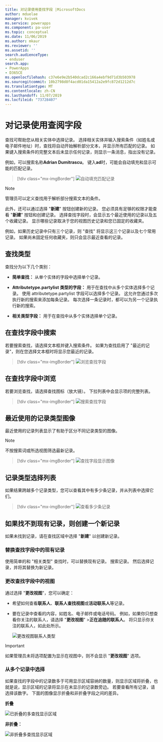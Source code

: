 ```yaml
---
title: 对记录使用查找字段 |MicrosoftDocs
author: mduelae
manager: kvivek
ms.service: powerapps
ms.component: pa-user
ms.topic: conceptual
ms.date: 11/06/2019
ms.author: mkaur
ms.reviewer: ''
ms.assetid: ''
search.audienceType:
- enduser
search.app:
- PowerApps
- D365CE
ms.openlocfilehash: c37e6e9e2b540dcad2c166a4ebf9d71d3b503978
ms.sourcegitcommit: 10b2798d8f4acd01da15412a2e9fc872d1212d7c
ms.translationtype: MT
ms.contentlocale: zh-CN
ms.lasthandoff: 11/07/2019
ms.locfileid: "73728407"
---
```

#  <a name="use-the-lookup-field-on-a-record"></a>对记录使用查阅字段

查找可帮助您从相关实体中选择记录。 选择相关实体并输入搜索条件（如姓名或电子邮件地址）时，查找将自动开始解析部分文本，并显示所有匹配的记录。 如果键入搜索条件的完整文本后未显示任何记录，则显示一条消息，指出没有记录。

例如，可以搜索名称**Adrian Dumitrascu**。 键入**ad**时，可能会自动填充和显示可能的匹配记录。

  > [!div class="mx-imgBorder"]
  > ![自动填充匹配记录](media/automatically-populate-matching-records.png "自动填充匹配记录")
  
>[!NOTE] 
>管理员可以定义查找用于解析部分搜索文本的条件。

此外，还可以通过选择 "**新建**" 按钮创建新的记录。 您必须具有足够的权限才能查看 "**新建**" 按钮和创建记录。 选择查找字段时，会显示五个最近使用的记录以及五个收藏记录。 显示哪些记录取决于您的视图历史记录和您已固定的收藏夹。 

例如，如果历史记录中只有三个记录，则 "查找" 将显示这三个记录以及七个常用记录。 如果尚未固定任何收藏夹，则只会显示最近查看的记录。

## <a name="types-of-lookups"></a>查找类型

查找分为以下几个类别： 

- **简单查找：** 从单个实体的字段中选择单个记录。 

- **Attributetype.partylist 类型的字段：** 用于在查找中从多个实体选择多个记录。 使用 attributetype.partylist 字段可以选择多个记录。 这允许您通过多次执行新的搜索来添加每条记录。 每次选择一条记录时，都可以为另一个记录执行新的搜索。
  
- **相关类型字段：** 用于在查找中从多个实体选择单个记录。 

## <a name="search-in-a-lookup-field"></a>在查找字段中搜索 
若要搜索查找，请选择文本框并键入搜索条件。 如果为查找启用了 "最近的记录"，则在您选择文本框时将显示您最近的记录。

  > [!div class="mx-imgBorder"]
  > ![浏览查找字段](media/MRU.png "浏览查找字段")  

## <a name="browse-in-a-lookup-field"></a>在查找字段中浏览
若要浏览查找，请选择查找图标（放大镜）。 下拉列表中会显示项的完整列表。

  > [!div class="mx-imgBorder"]
  > ![搜索查找字段](media/MRU_1.png "搜索查找字段")  
 
## <a name="most-recently-used-record-type-images"></a>最近使用的记录类型图像
最近使用的记录列表显示了有助于区分不同记录类型的图像。

>[!NOTE] 
>不按搜索词或所选视图筛选最新记录。

  > [!div class="mx-imgBorder"]
  > ![查找字段显示图像](media/Lookup_03-MRU_Entity_Images_56[1].png "查找字段显示图像")  
  
## <a name="record-type-selection-list"></a>记录类型选择列表  
如果结果跨越多个记录类型，您可以查看其中有多少条记录，并从列表中选择它们。

  > [!div class="mx-imgBorder"]
  > ![查看多少条记录](media/Lookup_04-MultipleEntityTypes[1].gif "查看多少条记录")  
  
## <a name="create-a-new-record-if-you-dont-find-an-existing-record"></a>如果找不到现有记录，则创建一个新记录

如果未找到记录，请在查找区域中选择 "**新建**" 以创建新记录。


### <a name="replace-an-existing-record-from-a-lookup-field"></a>替换查找字段中的现有记录

使用简单的和 "相关类型" 查找时，可以替换现有记录。 搜索记录。 然后选择记录，并将其替换为新记录。

### <a name="change-a-view-in-a-lookup-field"></a>更改查找字段中的视图 

通过选择 "**更改视图**"，您可以确定：
 - 希望如何查看**联系人**、**联系人查找视图**或**活动联系人**等记录。
 - 要在记录中查看的内容，如姓名、电子邮件或电话号码。 例如，如果你只想查看你关注的联系人，请选择 "**更改视图**" \>**正在追随的联系人**。 将只显示你关注的联系人，如此处所示。 

    ![更改视图联系人类型](media/change-view.png "更改视图联系人类型")

>[!IMPORTANT] 
>如果管理员未将选项配置为显示在视图中，则不会显示 "**更改视图**" 选项。

### <a name="choose-from-multiple-records"></a>从多个记录中选择

如果查找的字段中的记录数多于可用显示区域容纳的数量，则显示区域将折叠，也就是说，显示区域的记录将显示在未显示的记录数旁边。 若要查看所有记录，请选择该数字。 下面的图像显示折叠和非折叠字段之间的差异。

**折叠**

![已折叠的多查找显示区域](media/collapsed-multi-lookup-display-area.png "已折叠的多查找显示区域")


**非折叠：**

![非折叠多查找显示区域](media/non-collapsed-multi-lookup-display-area.png "非折叠多查找显示区域")
